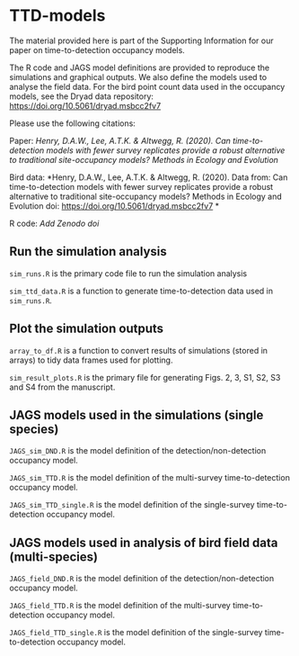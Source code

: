 # TTD-models

The material provided here is part of the Supporting Information for our paper on time-to-detection occupancy models.

The R code and JAGS model definitions are provided to reproduce the simulations and graphical outputs. We also define the models used to analyse the field data. For the bird point count data used in the occupancy models, see the Dryad data repository: 
https://doi.org/10.5061/dryad.msbcc2fv7

Please use the following citations:

Paper: *Henry, D.A.W., Lee, A.T.K. & Altwegg, R. (2020). Can time-to-detection models with fewer survey replicates provide a robust alternative to traditional site-occupancy models? Methods in Ecology and Evolution* 

Bird data: *Henry, D.A.W., Lee, A.T.K. & Altwegg, R. (2020). Data from: Can time-to-detection models with fewer survey replicates provide a robust alternative to traditional site-occupancy models? Methods in Ecology and Evolution doi: https://doi.org/10.5061/dryad.msbcc2fv7 *

R code: *Add Zenodo doi*

## Run the simulation analysis

`sim_runs.R` is the primary code file to run the simulation analysis

`sim_ttd_data.R` is a function to generate time-to-detection data used in `sim_runs.R`.  


## Plot the simulation outputs 

`array_to_df.R` is a function to convert results of simulations (stored in arrays) to tidy data frames used for plotting.  

`sim_result_plots.R` is the primary file for generating Figs. 2, 3, S1, S2, S3 and S4 from the manuscript.  

                           
    
## JAGS models used in the simulations (single species)

`JAGS_sim_DND.R` is the model definition of the detection/non-detection occupancy model.

`JAGS_sim_TTD.R` is the model definition of the multi-survey time-to-detection occupancy model.  

`JAGS_sim_TTD_single.R` is the model definition of the single-survey time-to-detection occupancy model.  


## JAGS models used in analysis of bird field data (multi-species)

`JAGS_field_DND.R` is the model definition of the detection/non-detection occupancy model.  

`JAGS_field_TTD.R` is the model definition of the multi-survey time-to-detection occupancy model.  

`JAGS_field_TTD_single.R` is the model definition of the single-survey time-to-detection occupancy model.      

